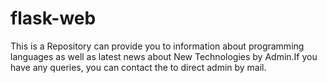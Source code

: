 # flask-web
This is a Repository can provide you to information about programming languages as well as latest news about New Technologies by Admin.If you have any queries, you can contact the to direct admin by mail.
